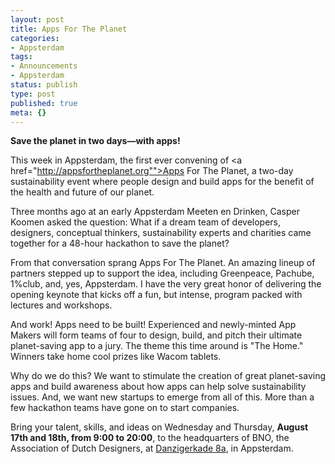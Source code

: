 ```yaml
---
layout: post
title: Apps For The Planet
categories:
- Appsterdam
tags:
- Announcements
- Appsterdam
status: publish
type: post
published: true
meta: {}
---
```

<strong>Save the planet in two days—with apps!</strong>

This week in Appsterdam, the first ever convening of <a href="http://appsfortheplanet.org"">Apps For The Planet</a>, a two-day sustainability event where people design and build apps for the benefit of the health and future of our planet. 

Three months ago at an early Appsterdam Meeten en Drinken, Casper Koomen asked the question: What if a dream team of developers, designers, conceptual thinkers, sustainability experts and charities came together for a 48-hour hackathon to save the planet?

From that conversation sprang Apps For The Planet. An amazing lineup of partners stepped up to support the idea, including Greenpeace, Pachube, 1%club, and, yes, Appsterdam. I have the very great honor of delivering the opening keynote that kicks off a fun, but intense, program packed with lectures and workshops. 

And work! Apps need to be built! Experienced and newly-minted App Makers will form teams of four to design, build, and pitch their ultimate planet-saving app to a jury. The theme this time around is "The Home." Winners take home cool prizes like Wacom tablets.

Why do we do this? We want to stimulate the creation of great planet-saving apps and build awareness about how apps can help solve sustainability issues. And, we want new startups to emerge from all of this. More than a few hackathon teams have gone on to start companies.

Bring your talent, skills, and ideas on Wednesday and Thursday, <strong>August 17th and 18th, from 9:00 to 20:00</strong>, to the headquarters of BNO, the Association of Dutch Designers, at <a href="http://maps.google.com/maps?q=Danzigerkade+8a,+Amsterdam&hl=en&sll=37.0625,-95.677068&sspn=68.344727,93.339844&z=17&iwloc=r1">Danzigerkade 8a</a>, in Appsterdam.
